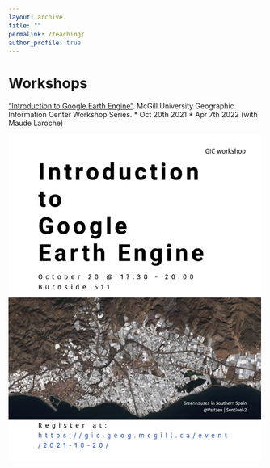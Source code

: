 ```yaml
---
layout: archive
title: ""
permalink: /teaching/
author_profile: true
---
```


Workshops 
======
[“Introduction to Google Earth Engine”](https://gic.geog.mcgill.ca/event/2021-10-20/). McGill University Geographic Information Center Workshop Series. 
    * Oct 20th 2021 
    * Apr 7th 2022 (with Maude Laroche)

<img src="https://raw.githubusercontent.com/lucixlu/lucixlu.github.io/master/images/GEE_poster.png" alt="Your image title" width="500"/>
